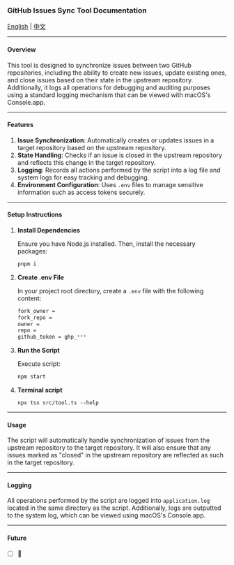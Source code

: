 ### GitHub Issues Sync Tool Documentation

[English](README.md) | [中文](README.cn.md)

---

#### Overview

This tool is designed to synchronize issues between two GitHub repositories, including the ability to create new issues, update existing ones, and close issues based on their state in the upstream repository. Additionally, it logs all operations for debugging and auditing purposes using a standard logging mechanism that can be viewed with macOS's Console.app.

---

#### Features

1. **Issue Synchronization**: Automatically creates or updates issues in a target repository based on the upstream repository.
2. **State Handling**: Checks if an issue is closed in the upstream repository and reflects this change in the target repository.
3. **Logging**: Records all actions performed by the script into a log file and system logs for easy tracking and debugging.
4. **Environment Configuration**: Uses `.env` files to manage sensitive information such as access tokens securely.

---

#### Setup Instructions

1. **Install Dependencies**

   Ensure you have Node.js installed. Then, install the necessary packages:

   ```bash
   pnpm i
   ```

2. **Create .env File**

   In your project root directory, create a `.env` file with the following content:

   ```bash
   fork_owner =
   fork_repo =
   owner =
   repo =
   github_token = ghp_***
   ```

3. **Run the Script**

   Execute script:

   ```bash
   npm start
   ```

4. **Terminal script**
   ```
   npx tsx src/tool.ts --help
   ```

---

#### Usage

The script will automatically handle synchronization of issues from the upstream repository to the target repository. It will also ensure that any issues marked as "closed" in the upstream repository are reflected as such in the target repository.

---

#### Logging

All operations performed by the script are logged into `application.log` located in the same directory as the script. Additionally, logs are outputted to the system log, which can be viewed using macOS's Console.app.

---

#### Future

- [ ] 🚀
